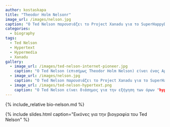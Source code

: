 ```yaml
---
author: kostaskapa
title: "Theodor Holm Nelsonr"
image_url: /images/nelson.jpg
caption: "Ο Ted Nelson παρουσιάζει το Project Xanadu για το SuperHappyDevHouse στο Τεχνολογικό Μουσείο Καινοτομίας στις 19 Φεβρουαρίου 2011."
categories:
  - biography
tags:
  - Ted Nelson
  - Hypertext
  - Hypermedia
  - Xanadu
gallery:
  - image_url: /images/ted-nelson-internet-pioneer.jpg
    caption: "Ο Ted Nelson (επισήμως Theodor Holm Nelson) είναι ένας Αμερικανός φιλόσοφος, επιστήμονας και πρωτοπόρος στο διαδίκτυο."
  - image_url: /images/nelson.jpg
    caption: "Ο Ted Nelson παρουσιάζει το Project Xanadu για το SuperHappyDevHouse στο Τεχνολογικό Μουσείο Καινοτομίας στις 19 Φεβρουαρίου 2011."
  - image_url: /images/ted-nelson-hypertext.png
    caption: "Ο Ted Nelson είναι διάσημος για την εξήγηση των όρων "hypertext" και "hypermedia"."
---
```


{% include_relative bio-nelson.md %}

{% include slides.html caption="Εικόνες για την βιογραφία του Ted Nelson" %}
